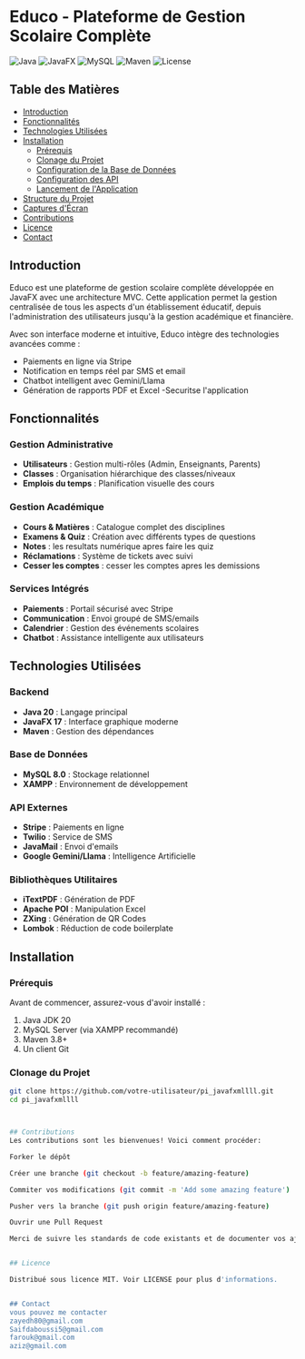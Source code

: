 # Educo - Plateforme de Gestion Scolaire Complète


![Java](https://img.shields.io/badge/Java-20-blue)
![JavaFX](https://img.shields.io/badge/JavaFX-17.0.2-orange)
![MySQL](https://img.shields.io/badge/MySQL-8.0-teal)
![Maven](https://img.shields.io/badge/Maven-3.8+-yellowgreen)
![License](https://img.shields.io/badge/License-MIT-green)

## Table des Matières
- [Introduction](#introduction)
- [Fonctionnalités](#fonctionnalités)
- [Technologies Utilisées](#technologies-utilisées)
- [Installation](#installation)
  - [Prérequis](#prérequis)
  - [Clonage du Projet](#clonage-du-projet)
  - [Configuration de la Base de Données](#configuration-de-la-base-de-données)
  - [Configuration des API](#configuration-des-api)
  - [Lancement de l'Application](#lancement-de-lapplication)
- [Structure du Projet](#structure-du-projet)
- [Captures d'Écran](#captures-décran)
- [Contributions](#contributions)
- [Licence](#licence)
- [Contact](#contact)

## Introduction

Educo est une plateforme de gestion scolaire complète développée en JavaFX avec une architecture MVC. Cette application permet la gestion centralisée de tous les aspects d'un établissement éducatif, depuis l'administration des utilisateurs jusqu'à la gestion académique et financière.

Avec son interface moderne et intuitive, Educo intègre des technologies avancées comme :
- Paiements en ligne via Stripe
- Notification en temps réel par SMS et email
- Chatbot intelligent avec Gemini/Llama
- Génération de rapports PDF et Excel
-Securitse l'application
## Fonctionnalités

### Gestion Administrative
- **Utilisateurs** : Gestion multi-rôles (Admin, Enseignants,  Parents)
- **Classes** : Organisation hiérarchique des classes/niveaux
- **Emplois du temps** : Planification visuelle des cours

### Gestion Académique
- **Cours & Matières** : Catalogue complet des disciplines
- **Examens & Quiz** : Création avec différents types de questions
- **Notes** : les resultats  numérique apres faire les quiz 
- **Réclamations** : Système de tickets avec suivi
- **Cesser les comptes** : cesser les comptes apres les demissions 

### Services Intégrés
- **Paiements** : Portail sécurisé avec Stripe
- **Communication** : Envoi groupé de SMS/emails
- **Calendrier** : Gestion des événements scolaires
- **Chatbot** : Assistance intelligente aux utilisateurs

## Technologies Utilisées

### Backend
- **Java 20** : Langage principal
- **JavaFX 17** : Interface graphique moderne
- **Maven** : Gestion des dépendances

### Base de Données
- **MySQL 8.0** : Stockage relationnel
- **XAMPP** : Environnement de développement

### API Externes
- **Stripe** : Paiements en ligne
- **Twilio** : Service de SMS
- **JavaMail** : Envoi d'emails
- **Google Gemini/Llama** : Intelligence Artificielle

### Bibliothèques Utilitaires
- **iTextPDF** : Génération de PDF
- **Apache POI** : Manipulation Excel
- **ZXing** : Génération de QR Codes
- **Lombok** : Réduction de code boilerplate

## Installation

### Prérequis

Avant de commencer, assurez-vous d'avoir installé :
1. Java JDK 20
2. MySQL Server (via XAMPP recommandé)
3. Maven 3.8+
4. Un client Git

### Clonage du Projet

```bash
git clone https://github.com/votre-utilisateur/pi_javafxmllll.git
cd pi_javafxmllll



## Contributions
Les contributions sont les bienvenues! Voici comment procéder:

Forker le dépôt

Créer une branche (git checkout -b feature/amazing-feature)

Commiter vos modifications (git commit -m 'Add some amazing feature')

Pusher vers la branche (git push origin feature/amazing-feature)

Ouvrir une Pull Request

Merci de suivre les standards de code existants et de documenter vos ajouts.


## Licence

Distribué sous licence MIT. Voir LICENSE pour plus d'informations.


## Contact
vous pouvez me contacter
zayedh80@gmail.com
Saifdaboussi5@gmail.com
farouk@gmail.com
aziz@gmail.com
